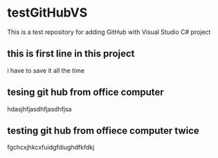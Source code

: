 # testGitHubVS
This is a test repository for adding GitHub with Visual Studio C# project

## this is first line in this project
i have  to save it all the time 

## tesing git hub from office computer
hdasjhfjasdhfjasdhfjsa


## testing git hub from offiece computer twice
fgchcxjhkcxfuidgfdiughdfkfdkj

